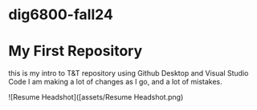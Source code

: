 # dig6800-fall24
# My First Repository
this is my intro to T&T repository using Github Desktop and Visual Studio Code
I am making a lot of changes as I go, and a lot of mistakes. 

![Resume Headshot]([assets/Resume Headshot.png)
